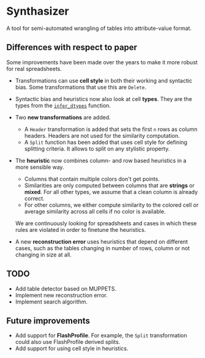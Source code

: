 # Synthasizer

A tool for semi-automated wrangling of tables into attribute-value format.

## Differences with respect to paper

Some improvements have been made over the years to make it more robust for real spreadsheets.

* Transformations can use **cell style** in both their working and syntactic bias. Some transformations that use this are `Delete`.

* Syntactic bias and heuristics now also look at cell **types**. They are the types from the [`infer_dtypes`](https://pandas.pydata.org/pandas-docs/stable/reference/api/pandas.api.types.infer_dtype.html) function.

* Two **new transformations** are added.
  * A `Header` transformation is added that sets the first `n` rows as column headers. Headers are not used for the similarity computation.
  * A `Split` function has been added that uses cell style for defining splitting criteria. It allows to split on any stylistic property.
  
* The **heuristic** now combines column- and row based heuristics in a more sensible way.
  * Columns that contain multiple colors don't get points.
  * Similarities are only computed between columns that are **strings** or **mixed**. For all other types, we assume that a clean column is already correct.
  * For other columns, we either compute similarity to the colored cell or average similarity across all cells if no color is available.
  
  We are continuously looking for spreadsheets and cases in which these rules are violated in order to finetune the heuristics.
  
* A new **reconstruction error** uses heuristics that depend on different cases, such as the tables changing in number of rows, column or not changing in size at all. 

## TODO

* Add table detector based on MUPPETS.
* Implement new reconstruction error.
* Implement search algorithm.

## Future improvements

* Add support for **FlashProfile**. For example, the `Split` transformation could also use FlashProfile derived splits.
* Add support for using cell style in heuristics.
